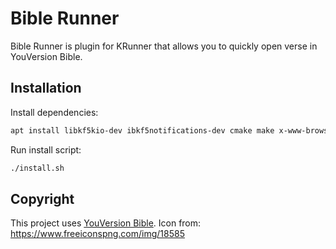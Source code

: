 # Bible Runner

Bible Runner is plugin for KRunner that allows you to quickly open verse in YouVersion Bible.

## Installation

Install dependencies:

```bash
apt install libkf5kio-dev ibkf5notifications-dev cmake make x-www-browser
```

Run install script:

```bash
./install.sh
```

## Copyright

This project uses [YouVersion Bible](https://www.bible.com/).
Icon from: https://www.freeiconspng.com/img/18585
